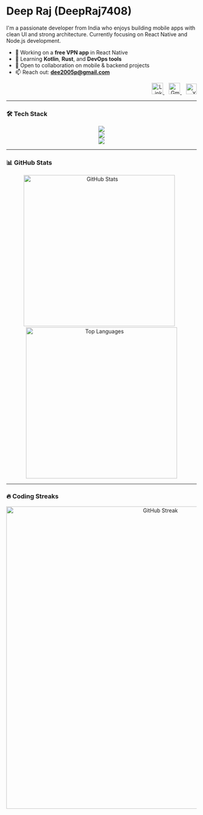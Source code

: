 # Deep Raj (DeepRaj7408)

I'm a passionate developer from India who enjoys building mobile apps with clean UI and strong architecture. Currently focusing on React Native and Node.js development.

- 🔭 Working on a **free VPN app** in React Native  
- 🌱 Learning **Kotlin**, **Rust**, and **DevOps tools**  
- 👯 Open to collaboration on mobile & backend projects  
- 📫 Reach out: **dee2005p@gmail.com**

<p align="right">
  <a href="https://www.linkedin.com/in/deep-raj-97ba1b357/" target="_blank">
    <img src="https://cdn.jsdelivr.net/gh/devicons/devicon/icons/linkedin/linkedin-original.svg" alt="LinkedIn" width="30" />
  </a>
  &nbsp;&nbsp;
  <a href="mailto:dee2005p@gmail.com" target="_blank">
    <img src="https://img.icons8.com/color/48/gmail-new.png" alt="Gmail" width="30" />
  </a>
  &nbsp;&nbsp;
  <a href="https://twitter.com/YOUR_TWITTER_URL" target="_blank">
    <img src="https://img.icons8.com/ios-filled/50/ffffff/x.png" alt="X" width="28" />
  </a>
</p>

---

### 🛠️ Tech Stack

<p align="center">
  <img src="https://skillicons.dev/icons?i=react,nextjs,nodejs,express" /><br>
  <img src="https://skillicons.dev/icons?i=js,ts,html,css,tailwind" /><br>
  <img src="https://skillicons.dev/icons?i=git,github,vscode,postman,mongodb" />
</p>

---

### 📊 GitHub Stats

<p align="center">
  <img src="https://github-readme-stats.vercel.app/api?username=DeepRaj7408&show_icons=true&hide_border=true&theme=dark&bg_color=000000&text_color=ffffff&title_color=00aeff&icon_color=00aeff" width="400" alt="GitHub Stats" />
  &nbsp;&nbsp;
  <img src="https://github-readme-stats.vercel.app/api/top-langs/?username=DeepRaj7408&layout=compact&hide_border=true&theme=dark&bg_color=000000&text_color=ffffff&title_color=00aeff&icon_color=00aeff" width="400" alt="Top Languages" />
</p>

---

### 🔥 Coding Streaks

<p align="center">
  <img src="https://github-readme-streak-stats.herokuapp.com/?user=DeepRaj7408&theme=dark&hide_border=true&background=000000&ring=00aeff&currStreakLabel=00aeff" width="800" alt="GitHub Streak" />
</p>
